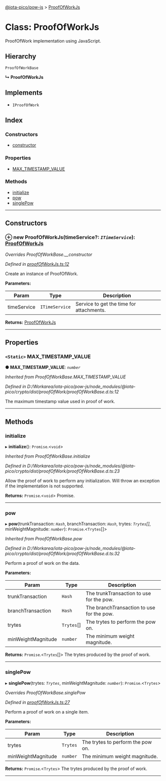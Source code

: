 [@iota-pico/pow-js](../README.md) > [ProofOfWorkJs](../classes/proofofworkjs.md)

# Class: ProofOfWorkJs

ProofOfWork implementation using JavaScript.

## Hierarchy

 `ProofOfWorkBase`

**↳ ProofOfWorkJs**

## Implements

* `IProofOfWork`

## Index

### Constructors

* [constructor](proofofworkjs.md#constructor)

### Properties

* [MAX_TIMESTAMP_VALUE](proofofworkjs.md#max_timestamp_value)

### Methods

* [initialize](proofofworkjs.md#initialize)
* [pow](proofofworkjs.md#pow)
* [singlePow](proofofworkjs.md#singlepow)

---

## Constructors

<a id="constructor"></a>

### ⊕ **new ProofOfWorkJs**(timeService?: *`ITimeService`*): [ProofOfWorkJs](proofofworkjs.md)

*Overrides ProofOfWorkBase.__constructor*

*Defined in [proofOfWorkJs.ts:12](https://github.com/iota-pico/pow-js/blob/78d484a/src/proofOfWorkJs.ts#L12)*

Create an instance of ProofOfWork.

**Parameters:**

| Param | Type | Description |
| ------ | ------ | ------ |
| timeService | `ITimeService`   |  Service to get the time for attachments. |

**Returns:** [ProofOfWorkJs](proofofworkjs.md)

---

## Properties

<a id="max_timestamp_value"></a>

### `<Static>` MAX_TIMESTAMP_VALUE

**●  MAX_TIMESTAMP_VALUE**:  *`number`* 

*Inherited from ProofOfWorkBase.MAX_TIMESTAMP_VALUE*

*Defined in D:/Workarea/iota-pico/pow-js/node_modules/@iota-pico/crypto/dist/proofOfWork/proofOfWorkBase.d.ts:12*

The maximum timestamp value used in proof of work.

___

## Methods

<a id="initialize"></a>

###  initialize

▸ **initialize**(): `Promise`.<`void`>

*Inherited from ProofOfWorkBase.initialize*

*Defined in D:/Workarea/iota-pico/pow-js/node_modules/@iota-pico/crypto/dist/proofOfWork/proofOfWorkBase.d.ts:23*

Allow the proof of work to perform any initialization. Will throw an exception if the implementation is not supported.

**Returns:** `Promise`.<`void`>
Promise.

___

<a id="pow"></a>

###  pow

▸ **pow**(trunkTransaction: *`Hash`*, branchTransaction: *`Hash`*, trytes: *`Trytes`[]*, minWeightMagnitude: *`number`*): `Promise`.<`Trytes`[]>

*Inherited from ProofOfWorkBase.pow*

*Defined in D:/Workarea/iota-pico/pow-js/node_modules/@iota-pico/crypto/dist/proofOfWork/proofOfWorkBase.d.ts:32*

Perform a proof of work on the data.

**Parameters:**

| Param | Type | Description |
| ------ | ------ | ------ |
| trunkTransaction | `Hash`   |  The trunkTransaction to use for the pow. |
| branchTransaction | `Hash`   |  The branchTransaction to use for the pow. |
| trytes | `Trytes`[]   |  The trytes to perform the pow on. |
| minWeightMagnitude | `number`   |  The minimum weight magnitude. |

**Returns:** `Promise`.<`Trytes`[]>
The trytes produced by the proof of work.

___

<a id="singlepow"></a>

###  singlePow

▸ **singlePow**(trytes: *`Trytes`*, minWeightMagnitude: *`number`*): `Promise`.<`Trytes`>

*Overrides ProofOfWorkBase.singlePow*

*Defined in [proofOfWorkJs.ts:27](https://github.com/iota-pico/pow-js/blob/78d484a/src/proofOfWorkJs.ts#L27)*

Perform a proof of work on a single item.

**Parameters:**

| Param | Type | Description |
| ------ | ------ | ------ |
| trytes | `Trytes`   |  The trytes to perform the pow on. |
| minWeightMagnitude | `number`   |  The minimum weight magnitude. |

**Returns:** `Promise`.<`Trytes`>
The trytes produced by the proof of work.

___

